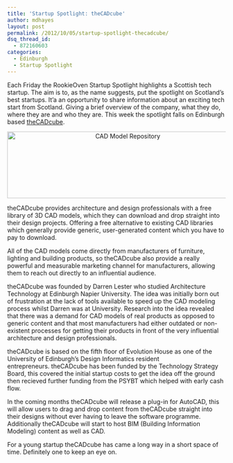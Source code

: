 ```yaml
---
title: 'Startup Spotlight: theCADcube'
author: mdhayes
layout: post
permalink: /2012/10/05/startup-spotlight-thecadcube/
dsq_thread_id:
  - 872160603
categories:
  - Edinburgh
  - Startup Spotlight
---
```

Each Friday the RookieOven Startup Spotlight highlights a Scottish tech startup. The aim is to, as the name suggests, put the spotlight on Scotland’s best startups. It&#8217;a an opportunity to share information about an exciting tech start from Scotland. Giving a brief overview of the company, what they do, where they are and who they are. This week the spotlight falls on Edinburgh based [theCADcube][1].

<p style="text-align: center;">
  <a href="http://www.rookieoven.com/wp-content/uploads/2012/10/thecadcube-NEW-LOGO-web.png"><img class="size-full wp-image-3711 aligncenter" title="thecadcube-logo" src="http://www.rookieoven.com/wp-content/uploads/2012/10/thecadcube-NEW-LOGO-web.png" alt="CAD Model Repository" width="540" height="154" /></a>
</p>

theCADcube provides architecture and design professionals with a free library of 3D CAD models, which they can download and drop straight into their design projects. Offering a free alternative to existing CAD libraries which generally provide generic, user-generated content which you have to pay to download.

All of the CAD models come directly from manufacturers of furniture, lighting and building products, so theCADcube also provide a really powerful and measurable marketing channel for manufacturers, allowing them to reach out directly to an influential audience.

theCADcube was founded by Darren Lester who studied Architecture Technology at Edinburgh Napier University. The idea was initially born out of frustration at the lack of tools available to speed up the CAD modeling process whilst Darren was at University. Research into the idea revealed that there was a demand for CAD models of real products as opposed to generic content and that most manufacturers had either outdated or non-existent processes for getting their products in front of the very influential architecture and design professionals.



theCADcube is based on the fifth floor of Evolution House as one of the University of Edinburgh’s Design Informatics resident entrepreneurs. theCADcube has been funded by the Technology Strategy Board, this covered the initial startup costs to get the idea off the ground then recieved further funding from the PSYBT which helped with early cash flow.

In the coming months theCADcube will release a plug-in for AutoCAD, this will allow users to drag and drop content from theCADcube straight into their designs without ever having to leave the software programme. Additionally theCADcube will start to host BIM (Building Information Modeling) content as well as CAD.

For a young startup theCADcube has came a long way in a short space of time. Definitely one to keep an eye on.

 [1]: http://www.thecadcube.co.uk/ "the CAD cube CAD file repository "